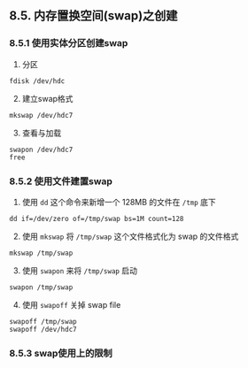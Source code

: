 ## **8.5. 内存置换空间(swap)之创建**

### **8.5.1 使用实体分区创建swap**

1. 分区
```
fdisk /dev/hdc
```

2. 建立swap格式
```
mkswap /dev/hdc7
```

3. 查看与加载
```
swapon /dev/hdc7
free
```

### **8.5.2 使用文件建置swap**
1. 使用 `dd` 这个命令来新增一个 128MB 的文件在 `/tmp` 底下
```
dd if=/dev/zero of=/tmp/swap bs=1M count=128
```

2. 使用 `mkswap` 将 `/tmp/swap` 这个文件格式化为 swap 的文件格式
```
mkswap /tmp/swap
```

3. 使用 `swapon` 来将 `/tmp/swap` 启动
```
swapon /tmp/swap
```

4. 使用 `swapoff` 关掉 swap file
```
swapoff /tmp/swap
swapoff /dev/hdc7
```

### **8.5.3 swap使用上的限制**
